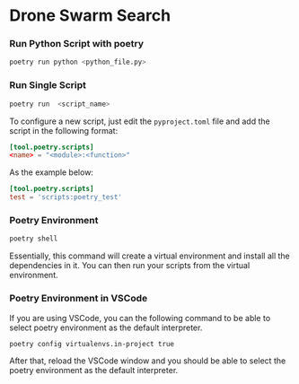 # Drone Swarm Search

### Run Python Script with poetry

```bash
poetry run python <python_file.py>
```

### Run Single Script

```bash
poetry run  <script_name>
```

To configure a new script, just edit the `pyproject.toml` file and add the script in the following format:

```toml
[tool.poetry.scripts]
<name> = "<module>:<function>"
```

As the example below:

```toml
[tool.poetry.scripts]
test = 'scripts:poetry_test'
```

### Poetry Environment

```bash
poetry shell
```

Essentially, this command will create a virtual environment and install all the dependencies in it. You can then run your scripts from the virtual environment.

### Poetry Environment in VSCode

If you are using VSCode, you can the following command to be able to select poetry environment as the default interpreter.

```bash
poetry config virtualenvs.in-project true
```

After that, reload the VSCode window and you should be able to select the poetry environment as the default interpreter.
